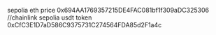 sepolia eth price 0x694AA1769357215DE4FAC081bf1f309aDC325306   //chainlink
sepolia usdt token 0xCfC3E1D7aD586C9375731C274564FDA85d2F1a4c